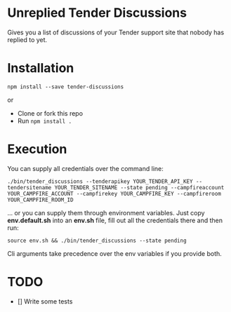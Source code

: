 Unreplied Tender Discussions
============================

Gives you a list of discussions of your Tender support site that nobody has replied to yet.


# Installation

`npm install --save tender-discussions`

or

* Clone or fork this repo
* Run `npm install .`

# Execution

You can supply all credentials over the command line:

```
./bin/tender_discussions --tenderapikey YOUR_TENDER_API_KEY --tendersitename YOUR_TENDER_SITENAME --state pending --campfireaccount YOUR_CAMPFIRE_ACCOUNT --campfirekey YOUR_CAMPFIRE_KEY --campfireroom YOUR_CAMPFIRE_ROOM_ID
```

... or you can supply them through environment variables. Just copy **env.default.sh** into an **env.sh** file, fill out all the credentials there and then run:


```
source env.sh && ./bin/tender_discussions --state pending
```

Cli arguments take precedence over the env variables if you provide both.


# TODO

- [] Write some tests
